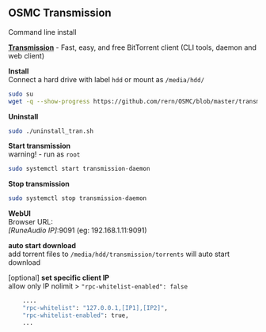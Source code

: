 OSMC Transmission
---
Command line install  


[**Transmission**](https://transmissionbt.com/) - Fast, easy, and free BitTorrent client (CLI tools, daemon and web client)  

**Install**  
Connect a hard drive with label `hdd` or mount as `/media/hdd/`  
```sh
sudo su
wget -q --show-progress https://github.com/rern/OSMC/blob/master/transmission/install.sh; chmod +x install.sh; ./install.sh
```

**Uninstall**  
```sh
sudo ./uninstall_tran.sh
```

**Start transmission**  
warning! - run as `root`
```sh
sudo systemctl start transmission-daemon
```

**Stop transmission**  
```sh
sudo systemctl stop transmission-daemon
```

**WebUI**    
Browser URL:  
_[RuneAudio IP]_:9091 (eg: 192.168.1.11:9091)  

**auto start download**  
add torrent files to `/media/hdd/transmission/torrents` will auto start download  

[optional] **set specific client IP**  
allow only IP
nolimit > `"rpc-whitelist-enabled": false`
```sh
    ....
    "rpc-whitelist": "127.0.0.1,[IP1],[IP2]",
    "rpc-whitelist-enabled": true,
    ...
```
